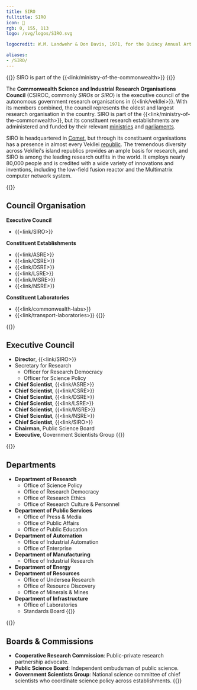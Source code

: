 ```yaml
---
title: SIRO
fulltitle: SIRO
icon: 🔬
rgb: 0, 155, 113
logo: /svg/logos/SIRO.svg

logocredit: W.M. Landwehr & Don Davis, 1971, for the Quincy Annual Art Show

aliases:
- /SIRO/
---
```

{{<note series>}}
 SIRO is part of the {{<link/ministry-of-the-commonwealth>}}
{{</note>}}

The <span class="fi fi-min-commonwealth fis"></span> **Commonwealth Science and Industrial Research Organisations Council** (CSIROC, commonly *SIROs* or *SIRO*) is the executive council of the autonomous government research organisations in {{<link/vekllei>}}. With its members combined, the council represents the oldest and largest research organisation in the country. SIRO is part of the {{<link/ministry-of-the-commonwealth>}}, but its constituent research establishments are administered and funded by their relevant [ministries](/ministries/) and [parliaments](/parliaments/).

SIRO is headquartered in [Comet](/comet/), but through its constituent organisations has a presence in almost every Vekllei [republic](/republics/). The tremendous diversity across Vekllei's island republics provides an ample basis for research, and SIRO is among the leading research outfits in the world. It employs nearly 80,000 people and is credited with a wide variety of innovations and inventions, including the low-field fusion reactor and the Multimatrix computer network system.

{{<note panel>}}
## Council Organisation

**Executive Council**
* {{<link/SIRO>}}

**Constituent Establishments**
* {{<link/ASRE>}}
* {{<link/CSRE>}}
* {{<link/DSRE>}}
* {{<link/LSRE>}}
* {{<link/MSRE>}}
* {{<link/NSRE>}}

**Constituent Laboratories**
* {{<link/commonwealth-labs>}}
* {{<link/transport-laboratories>}}
{{</note>}}

{{<note panel>}}
## Executive Council

* **Director**, {{<link/SIRO>}}
* Secretary for Research
	* Officer for Research Democracy
	* Officer for Science Policy
* **Chief Scientist**, {{<link/ASRE>}}
* **Chief Scientist**, {{<link/CSRE>}}
* **Chief Scientist**, {{<link/DSRE>}}
* **Chief Scientist**, {{<link/LSRE>}}
* **Chief Scientist**, {{<link/MSRE>}}
* **Chief Scientist**, {{<link/NSRE>}}
* **Chief Scientist**, {{<link/SIRO>}}
* **Chairman**, Public Science Board
* **Executive**, Government Scientists Group
{{</note>}}

{{<note panel>}}
## Departments
* **Department of Research**
	* Office of Science Policy
	* Office of Research Democracy
	* Office of Research Ethics
	* Office of Research Culture & Personnel
* **Department of Public Services**
	* Office of Press & Media
	* Office of Public Affairs
	* Office of Public Education
* **Department of Automation**
	* Office of Industrial Automation
	* Office of Enterprise
* **Department of Manufacturing**
	* Office of Industrial Research
* **Department of Energy**
* **Department of Resources**
	* Office of Undersea Research
	* Office of Resource Discovery
	* Office of Minerals & Mines
* **Department of Infrastructure**
	* Office of Laboratories
	* Standards Board
{{</note>}}

{{<note panel>}}
## Boards & Commissions

* **Cooperative Research Commission**: Public-private research partnership advocate.
* **Public Science Board**: Independent ombudsman of public science.
* **Government Scientists Group**: National science committee of chief scientists who coordinate science policy across establishments.
{{</note>}}
